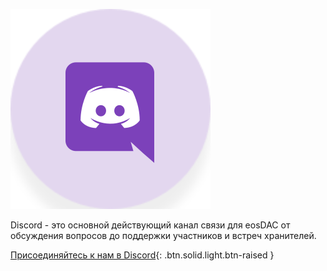 ![Discord](/assets/community/discord.svg)

Discord - это основной действующий канал связи для eosDAC от обсуждения вопросов до поддержки участников и встреч хранителей.

[Присоединяйтесь к нам в Discord](https://discord.io/eosdac){: .btn.solid.light.btn-raised }
